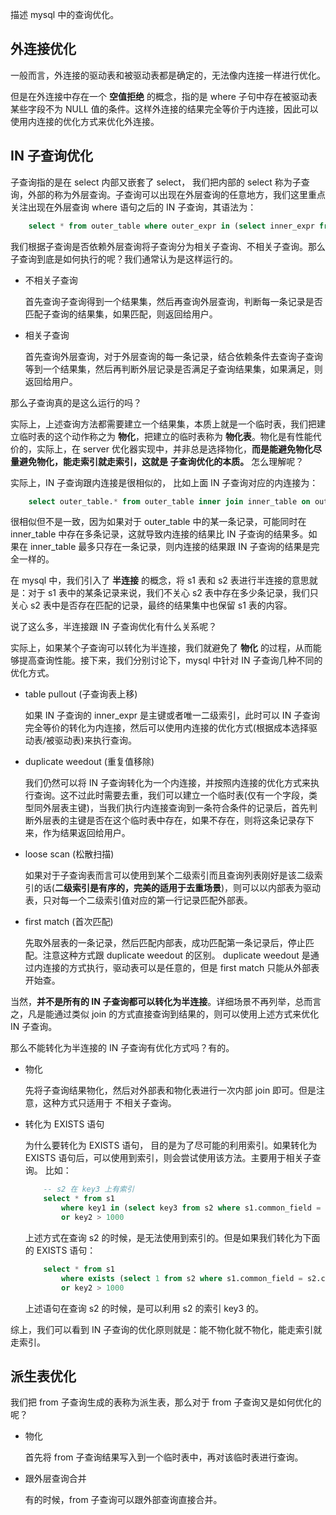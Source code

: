 描述 mysql 中的查询优化。

## 外连接优化

一般而言，外连接的驱动表和被驱动表都是确定的，无法像内连接一样进行优化。

但是在外连接中存在一个 **空值拒绝** 的概念，指的是 where 子句中存在被驱动表某些字段不为 NULL 值的条件。这样外连接的结果完全等价于内连接，因此可以使用内连接的优化方式来优化外连接。

## IN 子查询优化 

子查询指的是在 select 内部又嵌套了 select， 我们把内部的 select 称为子查询，外部的称为外层查询。子查询可以出现在外层查询的任意地方，我们这里重点关注出现在外层查询 where 语句之后的 IN 子查询，其语法为：
```sql
    select * from outer_table where outer_expr in (select inner_expr from inner_table where condition);
```

我们根据子查询是否依赖外层查询将子查询分为相关子查询、不相关子查询。那么子查询到底是如何执行的呢？我们通常认为是这样运行的。

- 不相关子查询

    首先查询子查询得到一个结果集，然后再查询外层查询，判断每一条记录是否匹配子查询的结果集，如果匹配，则返回给用户。

- 相关子查询

    首先查询外层查询，对于外层查询的每一条记录，结合依赖条件去查询子查询等到一个结果集，然后再判断外层记录是否满足子查询结果集，如果满足，则返回给用户。

那么子查询真的是这么运行的吗？

实际上，上述查询方法都需要建立一个结果集，本质上就是一个临时表，我们把建立临时表的这个动作称之为 **物化**，把建立的临时表称为 **物化表**。物化是有性能代价的，实际上，在 server 优化器实现中，并非总是选择物化，**而是能避免物化尽量避免物化，能走索引就走索引，这就是 子查询优化的本质。** 怎么理解呢？

实际上，IN 子查询跟内连接是很相似的， 比如上面 IN 子查询对应的内连接为：
```sql
    select outer_table.* from outer_table inner join inner_table on outer_expr == inner_expr where condition.
```

很相似但不是一致，因为如果对于 outer_table 中的某一条记录，可能同时在 inner_table 中存在多条记录，这就导致内连接的结果比 IN 子查询的结果多。如果在 inner_table 最多只存在一条记录，则内连接的结果跟 IN 子查询的结果是完全一样的。

在 mysql 中，我们引入了 **半连接** 的概念，将 s1 表和 s2 表进行半连接的意思就是：对于 s1 表中的某条记录来说，我们不关心 s2 表中存在多少条记录，我们只关心 s2 表中是否存在匹配的记录，最终的结果集中也保留 s1 表的内容。

说了这么多，半连接跟 IN 子查询优化有什么关系呢？

实际上，如果某个子查询可以转化为半连接，我们就避免了 **物化** 的过程，从而能够提高查询性能。接下来，我们分别讨论下，mysql 中针对 IN 子查询几种不同的优化方式。

- table pullout (子查询表上移)

    如果 IN 子查询的 inner_expr 是主键或者唯一二级索引，此时可以 IN 子查询完全等价的转化为内连接，然后可以使用内连接的优化方式(根据成本选择驱动表/被驱动表)来执行查询。

- duplicate weedout (重复值移除)

    我们仍然可以将 IN 子查询转化为一个内连接，并按照内连接的优化方式来执行查询。这不过此时需要去重，我们可以建立一个临时表(仅有一个字段，类型同外层表主键)，当我们执行内连接查询到一条符合条件的记录后，首先判断外层表的主键是否在这个临时表中存在，如果不存在，则将这条记录存下来，作为结果返回给用户。

- loose scan (松散扫描)

    如果对于子查询表而言可以使用到某个二级索引而且查询列表刚好是该二级索引的话(**二级索引是有序的，完美的适用于去重场景**)，则可以以内部表为驱动表，只对每一个二级索引值对应的第一行记录匹配外部表。

- first match (首次匹配)

    先取外层表的一条记录，然后匹配内部表，成功匹配第一条记录后，停止匹配。注意这种方式跟 duplicate weedout 的区别。 duplicate weedout 是通过内连接的方式执行，驱动表可以是任意的，但是 first match 只能从外部表开始查。

当然，**并不是所有的 IN 子查询都可以转化为半连接**。详细场景不再列举，总而言之，凡是能通过类似 join 的方式直接查询到结果的，则可以使用上述方式来优化 IN 子查询。

那么不能转化为半连接的 IN 子查询有优化方式吗？有的。
- 物化

    先将子查询结果物化，然后对外部表和物化表进行一次内部 join 即可。但是注意，这种方式只适用于 不相关子查询。

- 转化为 EXISTS 语句

    为什么要转化为 EXISTS 语句， 目的是为了尽可能的利用索引。如果转化为 EXISTS 语句后，可以使用到索引，则会尝试使用该方法。主要用于相关子查询。
    比如：
    ```sql
        -- s2 在 key3 上有索引
        select * from s1
            where key1 in (select key3 from s2 where s1.common_field = s2.common_field)
            or key2 > 1000
    ```
    上述方式在查询 s2 的时候，是无法使用到索引的。但是如果我们转化为下面的 EXISTS 语句：
    ```sql
        select * from s1
            where exists (select 1 from s2 where s1.common_field = s2.common_field and s1.key1 = s2.key3)
            or key2 > 1000
    ```
    上述语句在查询 s2 的时候，是可以利用 s2 的索引 key3 的。

综上，我们可以看到 IN 子查询的优化原则就是：能不物化就不物化，能走索引就走索引。

## 派生表优化

我们把 from 子查询生成的表称为派生表，那么对于 from 子查询又是如何优化的呢？
- 物化

    首先将 from 子查询结果写入到一个临时表中，再对该临时表进行查询。

- 跟外层查询合并

    有的时候，from 子查询可以跟外部查询直接合并。